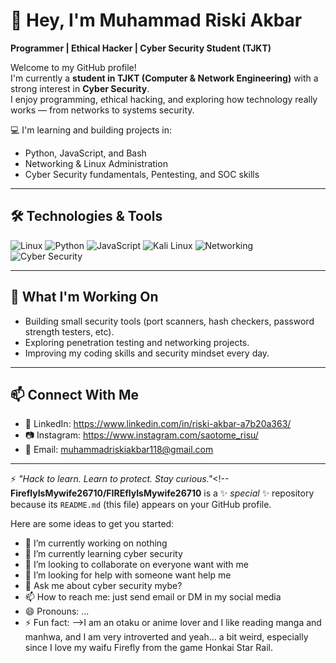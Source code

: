 # 👋 Hey, I'm Muhammad Riski Akbar 
**Programmer | Ethical Hacker | Cyber Security Student (TJKT)**

Welcome to my GitHub profile!  
I'm currently a **student in TJKT (Computer & Network Engineering)** with a strong interest in **Cyber Security**.  
I enjoy programming, ethical hacking, and exploring how technology really works — from networks to systems security.  

💻 I'm learning and building projects in:  
- Python, JavaScript, and Bash  
- Networking & Linux Administration  
- Cyber Security fundamentals, Pentesting, and SOC skills  

---

## 🛠️ Technologies & Tools
<p>
  <img alt="Linux" src="https://img.shields.io/badge/Linux-FCC624?style=for-the-badge&logo=linux&logoColor=black"/>
  <img alt="Python" src="https://img.shields.io/badge/Python-3776AB?style=for-the-badge&logo=python&logoColor=white"/>
  <img alt="JavaScript" src="https://img.shields.io/badge/JavaScript-F7DF1E?style=for-the-badge&logo=javascript&logoColor=black"/>
  <img alt="Kali Linux" src="https://img.shields.io/badge/Kali%20Linux-557C94?style=for-the-badge&logo=kalilinux&logoColor=white"/>
  <img alt="Networking" src="https://img.shields.io/badge/Networking-005571?style=for-the-badge&logo=cisco&logoColor=white"/>
  <img alt="Cyber Security" src="https://img.shields.io/badge/Cyber%20Security-2E3440?style=for-the-badge&logo=protonvpn&logoColor=white"/>
</p>

---

## 🚀 What I'm Working On
- Building small security tools (port scanners, hash checkers, password strength testers, etc).  
- Exploring penetration testing and networking projects.  
- Improving my coding skills and security mindset every day.  

---

## 📫 Connect With Me
- 💼 LinkedIn: https://www.linkedin.com/in/riski-akbar-a7b20a363/
- 📷 Instagram: https://www.instagram.com/saotome_risu/
- 📧 Email: muhammadriskiakbar118@gmail.com  

---

⚡ *"Hack to learn. Learn to protect. Stay curious."*<!--
**FireflyIsMywife26710/FIREflyIsMywife26710** is a ✨ _special_ ✨ repository because its `README.md` (this file) appears on your GitHub profile.

Here are some ideas to get you started:

- 🔭 I’m currently working on nothing
- 🌱 I’m currently learning cyber security
- 👯 I’m looking to collaborate on everyone want with me
- 🤔 I’m looking for help with someone want help me
- 💬 Ask me about cyber security mybe?
- 📫 How to reach me: just send email or DM in my social media
- 😄 Pronouns: ...
- ⚡ Fun fact: 
-->I am an otaku or anime lover and I like reading manga and manhwa, and I am very introverted and yeah... a bit weird, especially since I love my waifu Firefly from the game Honkai Star Rail.
